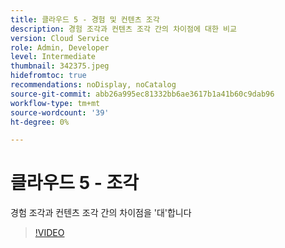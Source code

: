 ```yaml
---
title: 클라우드 5 - 경험 및 컨텐츠 조각
description: 경험 조각과 컨텐츠 조각 간의 차이점에 대한 비교
version: Cloud Service
role: Admin, Developer
level: Intermediate
thumbnail: 342375.jpeg
hidefromtoc: true
recommendations: noDisplay, noCatalog
source-git-commit: abb26a995ec81332bb6ae3617b1a41b60c9dab96
workflow-type: tm+mt
source-wordcount: '39'
ht-degree: 0%

---
```


# 클라우드 5 - 조각

경험 조각과 컨텐츠 조각 간의 차이점을 &#39;대&#39;합니다

>[!VIDEO](https://video.tv.adobe.com/v/342375)
